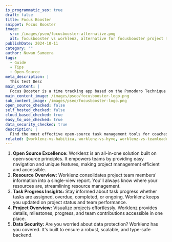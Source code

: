 ```yaml
---
is_programmatic_seo: true
draft: false
title: Focus Booster
snippet: Focus Booster
image:
  src: /images/pseo/focusbooster-alternative.png
  alt: focusbooster vs worklenz, alternative for focusbooster project managemet tool, task management, resource management, productivity
publishDate: 2024-10-11
category: ""
author: Nuwan Sameera
tags:
  - Guide
  - Tips
  - Open-Source
meta_description: |
  This test Desc
main_content: |
  Focus Booster is a time tracking app based on the Pomodoro Technique to improve focus and productivity.
main_content_image: /images/pseo/focusbooster-logo.png
sub_content_image: /images/pseo/focusbooster-logo.png
open_source_checked: false
self_hosted_checked: false
cloud_based_checked: true
easy_to_use_checked: true
data_security_checked: true
description: |
  Find the most effective open-source task management tools for coaches on our platform. Simplify your coaching tasks and boost productivity with these tools.
related: [worklenz-vs-habitica, worklenz-vs-hyve, worklenz-vs-teamleader, worklenz-vs-redbooth]
---
```

1. **Open Source Excellence:** Worklenz is an all-in-one solution built on open-source principles. It empowers teams by providing easy navigation and unique features, making project management efficient and accessible.
2. **Resource Overview:** Worklenz consolidates project team members' information into a single-view report. You'll always know where your resources are, streamlining resource management.
3. **Task Progress Insights:** Stay informed about task progress whether tasks are assigned, overdue, completed, or ongoing. Worklenz keeps you updated on project status and team performance.
4. **Project Overview:** Visualize projects effortlessly. Worklenz provides details, milestones, progress, and team contributions accessible in one place.
5. **Data Security:** Are you worried about data protection? Worklenz has you covered. It's built to ensure a robust, scalable, and type-safe backend.